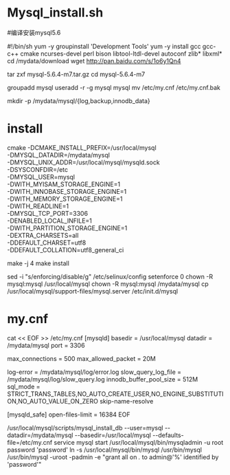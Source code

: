 # Mysql_install.sh
#编译安装mysql5.6

#!/bin/sh
yum -y groupinstall 'Development Tools'
yum -y install gcc gcc-c++ cmake ncurses-devel perl bison libtool-ltdl-devel autoconf zlib* libxml*
cd /mydata/download
wget http://pan.baidu.com/s/1o6y1Qn4

tar zxf mysql-5.6.4-m7.tar.gz
cd mysql-5.6.4-m7

groupadd mysql
useradd -r -g mysql mysql
mv /etc/my.cnf /etc/my.cnf.bak

mkdir -p /mydata/mysql/{log,backup,innodb_data}

# install 
cmake -DCMAKE_INSTALL_PREFIX=/usr/local/mysql \
-DMYSQL_DATADIR=/mydata/mysql \
-DMYSQL_UNIX_ADDR=/usr/local/mysql/mysqld.sock \
-DSYSCONFDIR=/etc \
-DMYSQL_USER=mysql \
-DWITH_MYISAM_STORAGE_ENGINE=1 \
-DWITH_INNOBASE_STORAGE_ENGINE=1 \
-DWITH_MEMORY_STORAGE_ENGINE=1 \
-DWITH_READLINE=1 \
-DMYSQL_TCP_PORT=3306 \
-DENABLED_LOCAL_INFILE=1 \
-DWITH_PARTITION_STORAGE_ENGINE=1 \
-DEXTRA_CHARSETS=all \
-DDEFAULT_CHARSET=utf8 \
-DDEFAULT_COLLATION=utf8_general_ci 

make -j 4
make install

sed -i "s/enforcing/disable/g" /etc/selinux/config
setenforce 0
chown -R mysql:mysql /usr/local/mysql
chown -R mysql:mysql /mydata/mysql
cp /usr/local/mysql/support-files/mysql.server /etc/init.d/mysql

# my.cnf
cat << EOF >> /etc/my.cnf
[mysqld]
basedir                 = /usr/local/mysql
datadir                 = /mydata/mysql
port                    = 3306

max_connections         = 500
max_allowed_packet      = 20M

log-error               = /mydata/mysql/log/error.log
slow_query_log_file     = /mydata/mysql/log/slow_query.log
innodb_buffer_pool_size = 512M
sql_mode = STRICT_TRANS_TABLES,NO_AUTO_CREATE_USER,NO_ENGINE_SUBSTITUTION,NO_AUTO_VALUE_ON_ZERO
skip-name-resolve

[mysqld_safe]
open-files-limit = 16384
EOF


/usr/local/mysql/scripts/mysql_install_db --user=mysql --datadir=/mydata/mysql --basedir=/usr/local/mysql --defaults-file=/etc/my.cnf
service mysql start
/usr/local/mysql/bin/mysqladmin -u root password 'password'
ln -s /usr/local/mysql/bin/mysql /usr/bin/mysql
/usr/bin/mysql -uroot -padmin -e "grant all on *.* to admin@'%' identified by 'password'"
